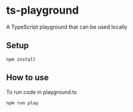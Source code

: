 # ts-playground
A TypeScript playground that can be used locally
## Setup
```
npm install
```
## How to use
To run code in playground.ts
```
npm run play
```
